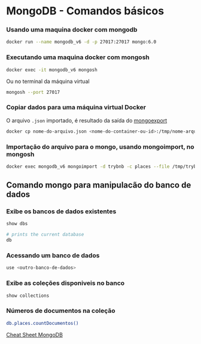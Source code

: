 # MongoDB - Comandos básicos

### Usando uma maquina docker com mongodb
```bash
docker run --name mongodb_v6 -d -p 27017:27017 mongo:6.0
```

### Executando uma maquina docker com mongosh
```bash
docker exec -it mongodb_v6 mongosh
```

Ou no terminal da máquina virtual

```bash
mongosh --port 27017
```

### Copiar dados para uma máquina virtual Docker
O arquivo `.json` importado, é resultado da saída do [mongoexport](https://www.mongodb.com/docs/database-tools/mongoexport/)
```bash
docker cp nome-do-arquivo.json <nome-do-container-ou-id>:/tmp/nome-arquivo.json
```

### Importação do arquivo para o mongo, usando mongoimport, no mongosh
```bash
docker exec mongodb_v6 mongoimport -d trybnb -c places --file /tmp/trybnb.json --jsonArray
```

## Comando mongo para manipulacão do banco de dados

### Exibe os bancos de dados existentes
```bash
show dbs

# prints the current database
db 
```

### Acessando um banco de dados
```bash
use <outro-banco-de-dados>
```

### Exibe as coleções disponiveis no banco
```bash
show collections
```

### Números de documentos na coleção
```bash
db.places.countDocumentos()
```

[Cheat Sheet MongoDB](https://www.mongodb.com/developer/products/mongodb/cheat-sheet/)